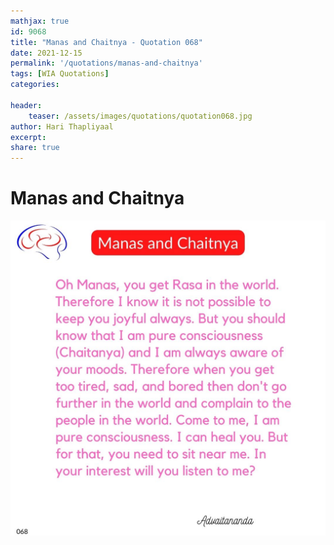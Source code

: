 ```yaml
---
mathjax: true
id: 9068
title: "Manas and Chaitnya - Quotation 068"
date: 2021-12-15
permalink: '/quotations/manas-and-chaitnya'
tags: [WIA Quotations] 
categories: 

header:
    teaser: /assets/images/quotations/quotation068.jpg
author: Hari Thapliyaal 
excerpt:
share: true 
---
```


# Manas and Chaitnya

![Manas and Chaitnya](/assets/images/quotations/quotation068.jpg)
